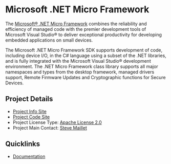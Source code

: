 # Microsoft .NET Micro Framework

The [Microsoft® .NET Micro Framework](https://netmf.codeplex.com/) combines the reliability and efficiency of managed code with the premier development tools of Microsoft Visual Studio® to deliver exceptional productivity for developing embedded applications on small devices. 

The Microsoft .NET Micro Framework SDK supports development of code, including device I/O, in the C# language using a subset of the .NET libraries, and is fully integrated with the Microsoft Visual Studio® development environment. The .NET Micro Framework class library supports all major namespaces and types from the desktop framework, managed drivers support, Remote Firmware Updates and Cryptographic functions for Secure Devices.

## Project Details
* [Project Info Site](https://netmf.codeplex.com/) 
* [Project Code Site](https://netmf.codeplex.com/SourceControl/latest) 
* Project License Type: [Apache License 2.0](https://netmf.codeplex.com/license)
* Project Main Contact: [Steve Maillet](https://www.codeplex.com/site/users/view/smaillet_ms) 

## Quicklinks

* [Documentation](https://netmf.codeplex.com/documentation)